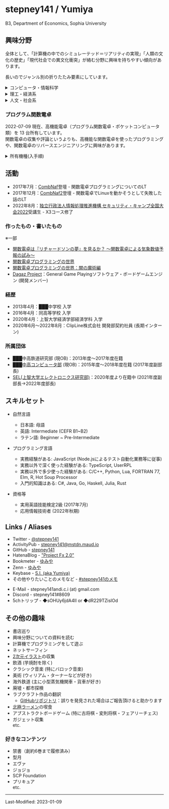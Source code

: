 # stepney141 / Yumiya

<!-- [English](en.html) -->

B3, Department of Economics, Sophia University

## 興味分野

全体として、「計算機の中でのシミュレーテッド＝リアリティの実現」「人類の文化の歴史」「現代社会での異文化衝突」が絡む分野に興味を持ちやすい傾向があります。

長いのでジャンル別の折りたたみ要素にしています。

<details>
<summary>コンピュータ・情報科学</summary>
<div>

- 情報学
  - 人文情報学(デジタル＝ヒューマニティーズ)
  - 図書館情報学
    - Webアーカイブ
  - ゲーム情報学
    - General Game Playing
    - 古将棋のゲームAI
  etc.
- ソフトウェア開発
  - Web技術
  - 低レイヤ・組み込み開発
  - グラフ関数電卓のプログラミングとリバースエンジニアリング
- かわいいイラストの3DCGを計算機で創造するための技術
  - 3DCGプログラミング
  - VR/AR
  - MMD・Blender・Unity・UE4などの各種ソフトウェア 

</div>
</details>

<details>
<summary>理工・経済系</summary>
<div>

- 経済学
  - (応用)ミクロ経済学・ゲーム理論
  - 計量経済学
- 統計学
- 計算科学・数値シミュレーション
  - 数値気象予報
  - シミュレーション天文学
- 数理最適化・機械学習
- ハードウェア工作
  - 電子工作
  - 機械工学
  - テスラコイル自作
- 音声分析合成・音響合成

</div>
</details>

<details>
<summary>人文・社会系</summary>
<div>

- 人文情報学(デジタル＝ヒューマニティーズ)
- 現代思想
  - メディア論
  - サブカルチャー評論
- 服飾フェティシズムとBDSMの思想・歴史・心理分析
- 歴史学（特に文化史）
  - 盤上遊戯史・将棋史
  - 古代・中世の音楽史
- 文化人類学
- 民俗学
- 宗教学
  - 西洋神秘主義思想の歴史
  - 近代西洋儀式魔術
- 語学
  - ラテン語
  - 中英語
- 文学
  - 国文学 (特に説話文学)
  - 幻想文学
  - 文芸批評

</div>
</details>

### プログラム関数電卓

2022-07-09 現在、高機能電卓（プログラム関数電卓・ポケットコンピュータ類）を 13 台所有しています。  
関数電卓の収集や評論というよりも、高機能な関数電卓を使ったプログラミングや、関数電卓のリバースエンジニアリングに興味があります。

<details>
<summary>所有機種(入手順)</summary>
<div>

- SHARP EL-520F
- HP 50g (2台)
- TI-Nspire CAS with Touchpad
- TI-Nspire CX CAS
- CASIO fx-5800p
- CASIO fx-9860gii
- TI-89 Titanium
- NumWorks (Hardware Revision: N0110)
- TI-Nspire CX II CAS
- HP Prime G2
- TI-84 Plus Silver Edition
- SHARP PC-1360

</div>
</details>

## 活動

- 2017年7月：[CombNaf](http://web.archive.org/web/20170829182306/https://atnd.org/events/87946)登壇 - 関数電卓プログラミングについてのLT
- 2017年12月：[CombNaf2](https://combnaf.connpass.com/event/64638/)登壇 - 関数電卓でLinuxを動かそうとして失敗した話のLT
- 2022年8月：[独立行政法人情報処理推進機構 セキュリティ・キャンプ全国大会2022](https://www.ipa.go.jp/jinzai/camp/2022/zenkoku2022_index.html)受講生 - X3コース修了

### 作ったもの・書いたもの

※一部

- [関数電卓は『リチャードソンの夢』を見るか？ 〜関数電卓による気象数値予報の試み〜](https://stepney141.hatenablog.com/entry/2020/05/27/071742)
- [関数電卓プログラミングの世界](https://stepney141.hatenablog.com/entry/2020/12/01/235856)
- [関数電卓プログラミングの世界：闇の魔術編](https://stepney141.hatenablog.com/entry/2020/12/24/235437)
- [Dagaz Project](https://github.com/GlukKazan/Dagaz)：General Game Playingソフトウェア・ボードゲームエンジン (開発メンバー)

### 経歴

- 2013年4月：███中学校 入学
- 2016年4月：同高等学校 入学
- 2020年4月：上智大学経済学部経済学科 入学
- 2020年6月〜2022年8月：ClipLine株式会社 開発部契約社員 (長期インターン)

### 所属団体

- ███中高鉄道研究部 (現OB)：2013年度〜2017年度在籍
- [███中高コンピュータ部](https://kogyokusha-gcc.github.io/) (現OB)：2015年度〜2018年度在籍 (2017年度副部長)
- [SEL(上智大学エレクトロニクス研究部)](https://selelab.com/)：2020年度より在籍中 (2021年度副部長→2022年度部長)

## スキルセット

- 自然言語
  - 日本語: 母語
  - 英語: Intermediate (CEFR B1~B2)
  - ラテン語: Beginner ~ Pre-Intermediate

- プログラミング言語
  - 実務経験がある: JavaScript (Node.jsによるテスト自動化業務等に従事)
  - 実務以外で深く使った経験がある: TypeScript, UserRPL
  - 実務以外で多少使った経験がある: C/C++, Python, Lua, FORTRAN 77, Elm, R, Hot Soup Processor
  - 入門的知識はある: C#, Java, Go, Haskell, Julia, Rust

- 資格等
  - 実用英語技能検定2級 (2017年7月)
  - 応用情報技術者 (2022年秋期)

## Links / Aliases

- Twitter - [@stepney141](https://twitter.com/stepney141)
- ActivityPub - [stepney141@mstdn.maud.io](https://mstdn.maud.io/@stepney141)
- GitHub - [stepney141](https://github.com/stepney141)
- HatenaBlog - ["Project Fx 2.0"](https://stepney141.hatenablog.com/)
- Bookmeter - [ゆみや](https://bookmeter.com/users/1003258)
- Zenn - [ゆみや](https://zenn.dev/stepney141)
- Keybase - [S.I. (aka Yumiya)](https://keybase.io/stepney141)
- その他やりたいことのメモなど - [#stepney141のメモ](https://twilog.org/stepney141/search?word=%23stepney141%E3%81%AE%E3%83%A1%E3%83%A2&ao=a)
<!-- - [Amazon欲しいものリスト](https://www.amazon.jp/hz/wishlist/ls/9DMJ9MP1LX82?ref_=wl_share:embed:cite)：5000兆円欲しい -->
- E-Mail - stepney141andi.c.i (at) gmail.com
- Discord - stepney141#8609
- 5chトリップ - ◆sOHUy6jdA4II or ◆dR229TZisIOd

## その他の趣味

- 書店巡り
- 興味分野についての資料を読む
- 計算機でプログラミングをして遊ぶ
- ネットサーフィン
- [2次元イラスト](http://www.paradisearmy.com/doujin/pasok_nijigen.htm)の収集
- 飲酒 (芋焼酎を除く)
- クラシック音楽 (特にバロック音楽)
- 美術 (ウィリアム・ターナーなどが好き)
- 海外鉄道 (主に小型蒸気機関車・貨車が好き)
- 廃墟・都市探検
- ラブクラフト作品の翻訳
  - [GitHubリポジトリ](https://github.com/stepney141/translation-works)：誤りを発見された場合はご報告頂けると助かります
- [北極ラーメン](https://ja.wikipedia.org/wiki/%E8%92%99%E5%8F%A4%E3%82%BF%E3%83%B3%E3%83%A1%E3%83%B3%E4%B8%AD%E6%9C%AC)の喫食
- アブストラクトボードゲーム (特に古将棋・変則将棋・フェアリーチェス)
- ガジェット収集  
etc.

### 好きなコンテンツ

- 禁書（創約6巻まで履修済み）
- 型月
- エヴァ
- ジョジョ
- SCP Foundation
- プリキュア  
etc.

----

Last-Modified: 2023-01-09
